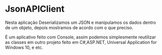 JsonAPIClient
=============

Nesta aplicação Deserializamos um JSON e manipulamos os dados dentro de um objeto, depois mostramos de acordo com o que preciso.

É um aplicativo feito com Console, assim podemos simplesmente reutilizar as classes em outro projeto feito em C#,ASP.NET, Universal Application for Windows 10, e etc.
